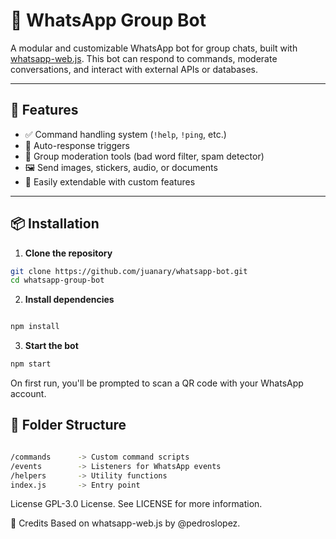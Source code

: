 # 🤖 WhatsApp Group Bot

A modular and customizable WhatsApp bot for group chats, built with [whatsapp-web.js](https://github.com/pedroslopez/whatsapp-web.js). This bot can respond to commands, moderate conversations, and interact with external APIs or databases.

---

## 🚀 Features

- ✅ Command handling system (`!help`, `!ping`, etc.)
- 🧠 Auto-response triggers
- 👮 Group moderation tools (bad word filter, spam detector)
- 🖼️ Send images, stickers, audio, or documents
- 🔧 Easily extendable with custom features

---

## 📦 Installation

1. **Clone the repository**

```bash
git clone https://github.com/juanary/whatsapp-bot.git
cd whatsapp-group-bot
```

2. **Install dependencies**

```bash

npm install
```

3. **Start the bot**

```bash
npm start
```
On first run, you'll be prompted to scan a QR code with your WhatsApp account.


## 📁 Folder Structure

```bash

/commands      -> Custom command scripts
/events        -> Listeners for WhatsApp events
/helpers       -> Utility functions
index.js       -> Entry point
```

License
GPL-3.0 License. See LICENSE for more information.

🙌 Credits
Based on whatsapp-web.js by @pedroslopez.
